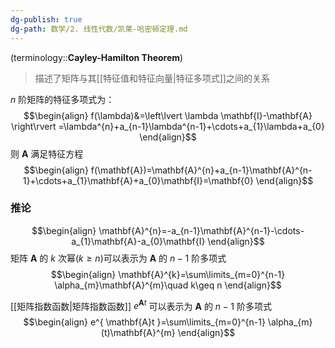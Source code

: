 ```yaml
---
dg-publish: true
dg-path: 数学/2. 线性代数/凯莱-哈密顿定理.md
---
```

(terminology::**Cayley-Hamilton Theorem**)
>描述了矩阵与其[[特征值和特征向量\|特征多项式]]之间的关系

$n$ 阶矩阵的特征多项式为：
$$\begin{align}
f(\lambda)&=\left\lvert  \lambda \mathbf{I}-\mathbf{A} \right\rvert =\lambda^{n}+a_{n-1}\lambda^{n-1}+\cdots+a_{1}\lambda+a_{0}
\end{align}$$
则 $\mathbf{A}$ 满足特征方程
$$\begin{align}
f(\mathbf{A})=\mathbf{A}^{n}+a_{n-1}\mathbf{A}^{n-1}+\cdots+a_{1}\mathbf{A}+a_{0}\mathbf{I}=\mathbf{0}
\end{align}$$

### 推论
$$\begin{align}
\mathbf{A}^{n}=-a_{n-1}\mathbf{A}^{n-1}-\cdots-a_{1}\mathbf{A}-a_{0}\mathbf{I}
\end{align}$$
矩阵 $\mathbf{A}$ 的 $k$ 次幂($k\geq n$)可以表示为 $\mathbf{A}$ 的 $n-1$ 阶多项式
$$\begin{align}
\mathbf{A}^{k}=\sum\limits_{m=0}^{n-1} \alpha_{m}\mathbf{A}^{m}\quad k\geq n
\end{align}$$

[[矩阵指数函数\|矩阵指数函数]] $e^{ \mathbf{A}t }$ 可以表示为 $\mathbf{A}$ 的 $n-1$ 阶多项式
$$\begin{align}
e^{ \mathbf{A}t }=\sum\limits_{m=0}^{n-1} \alpha_{m}(t)\mathbf{A}^{m}
\end{align}$$

